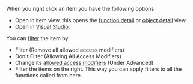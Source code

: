 When you right click an item you have the following options:
- Open in item view, this opens the [function detail](CodeMemberDetailsView) or [object detail](ObjectDetailsView) view.
- Open in [Visual Studio](../../features/OpenInVisualStudio).

You can [filter](../../features/ProfilingDataFiltering) the item by:
- Filter (Remove all allowed access modifiers)
- Don't Filter (Allowing All Access Modifiers)
- Change its [allowed access modifiers](../../features/ProfilingDataFiltering#access-modifiers) (Under Advanced)
- Filter the items on the right. This way you can apply filters to all the functions called from here.